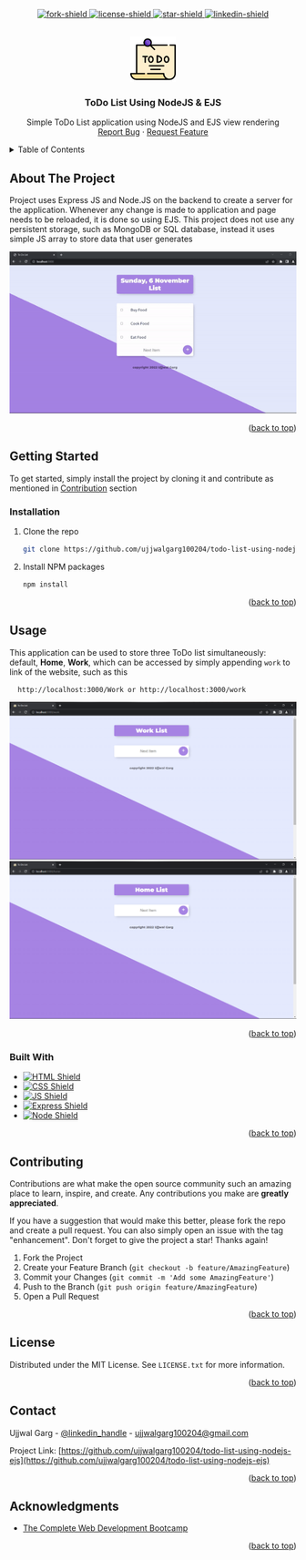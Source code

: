 <a name="readme-top" id="readme-top"></a>

<!-- Project Shields -->
<p align="center">
  <a href="https://github.com/ujjwalgarg100204/todo-list-using-nodejs-ejs/network/members"
  >
    <img
      src="https://img.shields.io/github/forks/ujjwalgarg100204/todo-list-using-nodejs-ejs.svg?style=for-the-badge"
      alt="fork-shield"
    />
  </a>
  <a
    href="https://github.com/ujjwalgarg100204/todo-list-using-nodejs-ejs/blob/master/LICENSE.txt"
  >
    <img
      src="https://img.shields.io/github/license/ujjwalgarg100204/todo-list-using-nodejs-ejs.svg?style=for-the-badge"
      alt="license-shield"
    />
  </a>
  <a href=" https://github.com/ujjwalgarg100204/todo-list-using-nodejs-ejs/stargazers">
    <img
      src="https://img.shields.io/github/stars/ujjwalgarg100204/todo-list-using-nodejs-ejs.svg?style=for-the-badge"
      alt="star-shield"
    />
  </a>
  <a href="https://linkedin.com/in/ujjwal-garg-3a5639243">
    <img
      src="https://img.shields.io/badge/-LinkedIn-black.svg?style=for-the-badge&logo=linkedin&colorB=555"
      alt="linkedin-shield"
    />
  </a>
</p>

<!-- Project Logo -->
<br />
<div align="center">
  <a href="#">
    <img
      src="public/images/logo.png"
      alt="Logo"
      width="80"
      height="80"
      aria-label="Logo pic for the project"
    />
  </a>

  <h3 align="center">ToDo List Using NodeJS & EJS</h3>

  <p align="center" aria-label="Short Description of the project">
    Simple ToDo List application using NodeJS and EJS view rendering
    <br />
    <a
      href="https://github.com/ujjwalgarg100204/todo-list-using-nodejs-ejs/issues"
      aria-label="Link to issues of github repo"
      >Report Bug</a
    >
    ·
    <a
      href="https://github.com/ujjwalgarg100204/todo-list-using-nodejs-ejs/issues"
      aria-label="Link to issues of github repo"
      >Request Feature</a
    >
  </p>
</div>

<!-- TABLE OF CONTENTS -->
<details>
  <summary>Table of Contents</summary>
  <ol>
    <li>
      <a href="#about-the-project">About The Project</a>
      <ul>
        <li><a href="#built-with">Built With</a></li>
      </ul>
    </li>
    <li>
      <a href="#getting-started">Getting Started</a>
      <ul>
        <li><a href="#installation">Installation</a></li>
      </ul>
    </li>
    <li><a href="#usage">Usage</a></li>
    <li><a href="#contributing">Contributing</a></li>
    <li><a href="#license">License</a></li>
    <li><a href="#contact">Contact</a></li>
    <li><a href="#acknowledgments">Acknowledgments</a></li>
  </ol>
</details>

<!-- ABOUT THE PROJECT -->
<h2>About The Project</h2>
Project uses Express JS and Node.JS on the backend to create a server for the application. Whenever any change is made to application and
page needs to be reloaded, it is done so using EJS.
This project does not use any persistent storage, such as MongoDB or SQL database, instead it uses simple JS array to store data that user
generates
<p align="center">
  <img src="readme_asset/demo.gif" alt="animated" />
</p>

<p align="right">(<a href="#readme-top">back to top</a>)</p>

<!-- GETTING STARTED -->

<h2>Getting Started</h2>

To get started, simply install the project by cloning it and contribute as mentioned in <a href="#contributing">Contribution</a> section

### Installation

1. Clone the repo
   ```sh
   git clone https://github.com/ujjwalgarg100204/todo-list-using-nodejs-ejs.git
   ```
2. Install NPM packages
   ```sh
   npm install
   ```

<p align="right">(<a href="#readme-top">back to top</a>)</p>

<!-- USAGE EXAMPLES -->

## Usage

This application can be used to store three ToDo list simultaneously: default, **Home**, **Work**, which can be accessed by simply appending `work` to
link of the website, such as this

```url
  http://localhost:3000/Work or http://localhost:3000/work
```

<p align="center">
  <img src="readme_asset/screenshot-1.png" alt="Screenshot 1">
  <img src="readme_asset/screenshot-2.png" alt="Screenshot 2">
</p>

<p align="right">(<a href="#readme-top">back to top</a>)</p>

<!-- Built With -->

### Built With

<ul>
  <li>
    <a href="https://www.w3schools.com/html/html_intro.asp">
      <img
        src="https://img.shields.io/badge/HTML5-E34F26?style=for-the-badge&logo=html5&logoColor=white"
        alt="HTML Shield"
      />
    </a>
  </li>
  <li>
    <a href="https://www.w3schools.com/css/css_intro.asp">
      <img
        src="https://img.shields.io/badge/CSS3-1572B6?style=for-the-badge&logo=css3&logoColor=white"
        alt="CSS Shield"
      />
    </a>
  </li>
  <li>
    <a href="https://www.w3schools.com/js/js_intro.asp">
      <img
        src="https://img.shields.io/badge/JavaScript-323330?style=for-the-badge&logo=javascript&logoColor=F7DF1E"
        alt="JS Shield"
      />
    </a>
  </li>
  <li>
    <a href="https://expressjs.com/en/starter/hello-world.html">
      <img
        src="https://img.shields.io/badge/Express.js-404D59?style=for-the-badge"
        alt="Express Shield"
      />
    </a>
  </li>
  <li>
    <a href="https://nodejs.org/en/">
      <img
        src="https://img.shields.io/badge/Node.js-43853D?style=for-the-badge&logo=node.js&logoColor=white"
        alt="Node Shield"
      />
    </a>
  </li>
</ul>
<p align="right">(<a href="#readme-top">back to top</a>)</p>

<!-- CONTRIBUTING -->

## Contributing

Contributions are what make the open source community such an amazing place to learn, inspire, and create. Any contributions you make are **greatly appreciated**.

If you have a suggestion that would make this better, please fork the repo and create a pull request. You can also simply open an issue with the tag "enhancement".
Don't forget to give the project a star! Thanks again!

1. Fork the Project
2. Create your Feature Branch (`git checkout -b feature/AmazingFeature`)
3. Commit your Changes (`git commit -m 'Add some AmazingFeature'`)
4. Push to the Branch (`git push origin feature/AmazingFeature`)
5. Open a Pull Request

<p align="right">(<a href="#readme-top">back to top</a>)</p>

<!-- LICENSE -->

## License

Distributed under the MIT License. See `LICENSE.txt` for more information.

<p align="right">(<a href="#readme-top">back to top</a>)</p>

<!-- CONTACT -->

## Contact

Ujjwal Garg - [@linkedin_handle](https://linkedin.com/in/ujjwal-garg-3a5639243) - ujjwalgarg100204@gmail.com

Project Link: [https://github.com/ujjwalgarg100204/todo-list-using-nodejs-ejs](https://github.com/ujjwalgarg100204/todo-list-using-nodejs-ejs)

<p align="right">(<a href="#readme-top">back to top</a>)</p>

<!-- ACKNOWLEDGMENTS -->

## Acknowledgments

- [The Complete Web Development Bootcamp](https://www.udemy.com/course/the-complete-web-development-bootcamp/)

<p align="right">(<a href="#readme-top">back to top</a>)</p>
